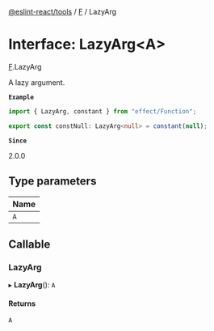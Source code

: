 [@eslint-react/tools](../README.md) / [F](../modules/F.md) / LazyArg

# Interface: LazyArg\<A\>

[F](../modules/F.md).LazyArg

A lazy argument.

**`Example`**

```ts
import { LazyArg, constant } from "effect/Function";

export const constNull: LazyArg<null> = constant(null);
```

**`Since`**

2.0.0

## Type parameters

| Name |
| :--- |
| `A`  |

## Callable

### LazyArg

▸ **LazyArg**(): `A`

#### Returns

`A`
